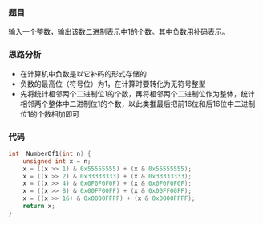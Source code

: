 ### 题目

输入一个整数，输出该数二进制表示中1的个数。其中负数用补码表示。

### 思路分析

* 在计算机中负数是以它补码的形式存储的
* 负数的最高位（符号位）为1，在计算时要转化为无符号整型
* 先将统计相邻两个二进制位1的个数，再将相邻两个二进制位作为整体，统计相邻两个整体中二进制位1的个数，以此类推最后把前16位和后16位中二进制位1的个数相加即可

### 代码

```c++
int  NumberOf1(int n) {
    unsigned int x = n;
    x = ((x >> 1) & 0x55555555) + (x & 0x55555555);
    x = ((x >> 2) & 0x33333333) + (x & 0x33333333);
    x = ((x >> 4) & 0x0F0F0F0F) + (x & 0x0F0F0F0F);
    x = ((x >> 8) & 0x00FF00FF) + (x & 0x00FF00FF);
    x = ((x >> 16) & 0x0000FFFF) + (x & 0x0000FFFF);
    return x;
}
```